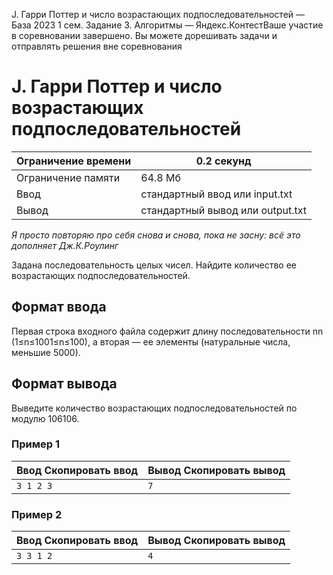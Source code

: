 J. Гарри Поттер и число возрастающих подпоследовательностей — База 2023 1 сем. Задание 3. Алгоритмы — Яндекс.КонтестВаше участие в соревновании завершено. Вы можете дорешивать задачи и отправлять решения вне соревнования

# J. Гарри Поттер и число возрастающих подпоследовательностей

| Ограничение времени | 0.2 секунд |
| --- | --- |
| Ограничение памяти | 64.8 Мб |
| Ввод | стандартный ввод или input.txt |
| Вывод | стандартный вывод или output.txt |

*Я просто повторяю про себя снова и снова, пока не засну: всё это дополняет Дж.К.Роулинг*

Задана последовательность целых чисел. Найдите количество ее возрастающих подпоследовательностей.

## Формат ввода

Первая строка входного файла содержит длину последовательности nn (1≤n≤1001≤n≤100), а
вторая — ее элементы (натуральные числа, меньшие 5000).

## Формат вывода

Выведите количество возрастающих подпоследовательностей по модулю 106106.

### Пример 1

| Ввод Скопировать ввод | Вывод Скопировать вывод |
| --- | --- |
| `3 1 2 3 ` | `7 ` |

### Пример 2

| Ввод Скопировать ввод | Вывод Скопировать вывод |
| --- | --- |
| `3 3 1 2 ` | `4 ` |
